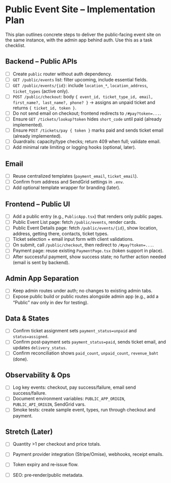 # Public Event Site – Implementation Plan

This plan outlines concrete steps to deliver the public‑facing event site on the same instance, with the admin app behind auth. Use this as a task checklist.

## Backend – Public APIs
- [ ] Create `public` router without auth dependency.
- [ ] `GET /public/events` list: filter upcoming, include essential fields.
- [ ] `GET /public/events/{id}`: include `location_*`, `location_address`, `ticket_types` (active only).
- [ ] `POST /public/checkout`: body `{ event_id, ticket_type_id, email, first_name?, last_name?, phone? }` → assigns an unpaid ticket and returns `{ ticket_id, token }`.
- [ ] Do not send email on checkout; frontend redirects to `/#pay?token=...`.
- [ ] Ensure `GET /tickets/lookup?token` hides `short_code` until paid (already implemented).
- [ ] Ensure `POST /tickets/pay { token }` marks paid and sends ticket email (already implemented).
- [ ] Guardrails: capacity/type checks; return 409 when full; validate email.
- [ ] Add minimal rate limiting or logging hooks (optional, later).

## Email
- [ ] Reuse centralized templates (`payment_email`, `ticket_email`).
- [ ] Confirm from address and SendGrid settings in `.env`.
- [ ] Add optional template wrapper for branding (later).

## Frontend – Public UI
- [ ] Add a public entry (e.g., `PublicApp.tsx`) that renders only public pages.
- [ ] Public Event List page: fetch `/public/events`, render cards.
- [ ] Public Event Details page: fetch `/public/events/{id}`, show location, address, getting there, contacts, ticket types.
- [ ] Ticket selection + email input form with client validations.
- [ ] On submit, call `/public/checkout`, then redirect to `/#pay?token=...`.
- [ ] Payment page: reuse existing `PaymentPage.tsx` (token support in place).
- [ ] After successful payment, show success state; no further action needed (email is sent by backend).

## Admin App Separation
- [ ] Keep admin routes under auth; no changes to existing admin tabs.
- [ ] Expose public build or public routes alongside admin app (e.g., add a “Public” nav only in dev for testing).

## Data & States
- [ ] Confirm ticket assignment sets `payment_status=unpaid` and `status=assigned`.
- [ ] Confirm post‑payment sets `payment_status=paid`, sends ticket email, and updates `delivery_status`.
- [ ] Confirm reconciliation shows `paid_count`, `unpaid_count`, `revenue_baht` (done).

## Observability & Ops
- [ ] Log key events: checkout, pay success/failure, email send success/failure.
- [ ] Document environment variables: `PUBLIC_APP_ORIGIN`, `PUBLIC_API_ORIGIN`, SendGrid vars.
- [ ] Smoke tests: create sample event, types, run through checkout and payment.

## Stretch (Later)
- [ ] Quantity >1 per checkout and price totals.
- [ ] Payment provider integration (Stripe/Omise), webhooks, receipt emails.
- [ ] Token expiry and re‑issue flow.
- [ ] SEO: pre‑render/public metadata.

